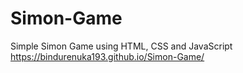 # Simon-Game
Simple Simon Game using HTML, CSS and JavaScript
https://bindurenuka193.github.io/Simon-Game/
